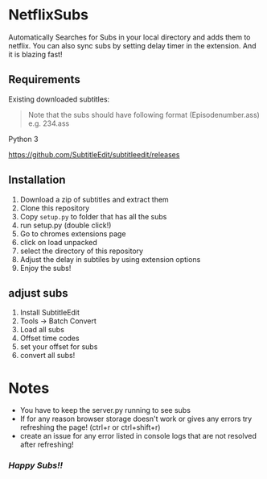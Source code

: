 # NetflixSubs
Automatically Searches for Subs in your local directory and adds them to netflix. 
You can also sync subs by setting delay timer in the extension. And it is blazing fast!

## Requirements
Existing downloaded subtitles:

> Note that the subs should have following format (Episodenumber.ass) e.g. 234.ass

Python 3

https://github.com/SubtitleEdit/subtitleedit/releases

## Installation
1. Download a zip of subtitles and extract them 
2. Clone this repository
3. Copy `setup.py` to folder that has all the subs
4. run setup.py (double click!)
5. Go to chromes extensions page
6. click on load unpacked
7. select the directory of this repository
8. Adjust the delay in subtiles by using extension options
9. Enjoy the subs!

## adjust subs
1. Install SubtitleEdit
2. Tools -> Batch Convert
3. Load all subs
4. Offset time codes
5. set your offset for subs
6. convert all subs!

# Notes
- You have to keep the server.py running to see subs
- If for any reason browser storage doesn't work or gives any errors try refreshing the page! (ctrl+r or ctrl+shift+r)
- create an issue for any error listed in console logs that are not resolved after refreshing!

### <i>Happy Subs!!</i>
